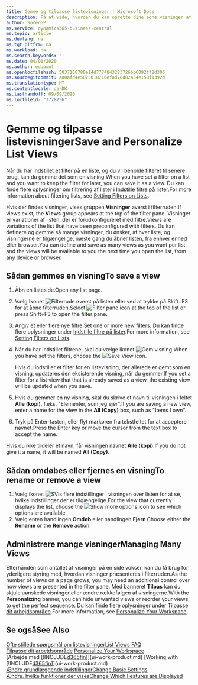 ```yaml
---
title: Gemme og tilpasse listevisninger | Microsoft Docs
description: Få at vide, hvordan du kan oprette dine egne visninger af filtrerede lister.
author: SorenGP
ms.service: dynamics365-business-central
ms.topic: article
ms.devlang: na
ms.tgt_pltfrm: na
ms.workload: na
ms.search.keywords: ''
ms.date: 04/01/2020
ms.author: edupont
ms.openlocfilehash: 5037168780e14d7774843223726bb6092ff2d306
ms.sourcegitcommit: a80afd4e5075018716efad76d82a54e158f1392d
ms.translationtype: HT
ms.contentlocale: da-DK
ms.lasthandoff: 09/09/2020
ms.locfileid: "3778256"
---
```

# <a name="save-and-personalize-list-views"></a><span data-ttu-id="288eb-103">Gemme og tilpasse listevisninger</span><span class="sxs-lookup"><span data-stu-id="288eb-103">Save and Personalize List Views</span></span>
<span data-ttu-id="288eb-104">Når du har indstillet et filter på en liste, og du vil beholde filteret til senere brug, kan du gemme det som en visning.</span><span class="sxs-lookup"><span data-stu-id="288eb-104">When you have set a filter on a list and you want to keep the filter for later, you can save it as a view.</span></span> <span data-ttu-id="288eb-105">Du kan finde flere oplysninger om filtrering af lister i [Indstille filtre på lister](ui-enter-criteria-filters.md#setting-filters-on-lists).</span><span class="sxs-lookup"><span data-stu-id="288eb-105">For more information about filtering lists, see [Setting Filters on Lists](ui-enter-criteria-filters.md#setting-filters-on-lists).</span></span>

<span data-ttu-id="288eb-106">Hvis der findes visninger, vises gruppen **Visninger** øverst i filterruden.</span><span class="sxs-lookup"><span data-stu-id="288eb-106">If views exist, the **Views** group appears at the top of the filter pane.</span></span> <span data-ttu-id="288eb-107">Visninger er variationer af listen, der er forudkonfigureret med filtre.</span><span class="sxs-lookup"><span data-stu-id="288eb-107">Views are variations of the list that have been preconfigured with filters.</span></span> <span data-ttu-id="288eb-108">Du kan definere og gemme så mange visninger, du ønsker, af hver liste, og visningerne er tilgængelige, næste gang du åbner listen, fra enhver enhed eller browser.</span><span class="sxs-lookup"><span data-stu-id="288eb-108">You can define and save as many views as you want per list, and the views will be available to you the next time you open the list, from any device or browser.</span></span>

## <a name="to-save-a-view"></a><span data-ttu-id="288eb-109">Sådan gemmes en visning</span><span class="sxs-lookup"><span data-stu-id="288eb-109">To save a view</span></span>
1. <span data-ttu-id="288eb-110">Åbn en listeside.</span><span class="sxs-lookup"><span data-stu-id="288eb-110">Open any list page.</span></span>
2. <span data-ttu-id="288eb-111">Vælg Ikonet ![Filterrude](media/open-filter-pane-icon.png "Ikonet Filterrude") øverst på listen eller ved at trykke på Skift+F3 for at åbne filterruden.</span><span class="sxs-lookup"><span data-stu-id="288eb-111">Select ![Filter pane icon](media/open-filter-pane-icon.png "Filter pane icon") at the top of the list or press Shift+F3 to open the filter pane.</span></span>
3. <span data-ttu-id="288eb-112">Angiv et eller flere nye filtre.</span><span class="sxs-lookup"><span data-stu-id="288eb-112">Set one or more new filters.</span></span> <span data-ttu-id="288eb-113">Du kan finde flere oplysninger under [Indstille filtre på lister](ui-enter-criteria-filters.md#setting-filters-on-lists).</span><span class="sxs-lookup"><span data-stu-id="288eb-113">For more information, see [Setting Filters on Lists](ui-enter-criteria-filters.md#setting-filters-on-lists).</span></span>
4. <span data-ttu-id="288eb-114">Når du har indstillet filtrene, skal du vælge ikonet ![Gem visning](media/save_view_icon.png "Gem visning").</span><span class="sxs-lookup"><span data-stu-id="288eb-114">When you have set the filters, choose the ![Save View](media/save_view_icon.png "Save View") icon.</span></span>

    <span data-ttu-id="288eb-115">Hvis du indstiller et filter for en listevisning, der allerede er gemt som en visning, opdateres den eksisterende visning, når du gemmer.</span><span class="sxs-lookup"><span data-stu-id="288eb-115">If you set a filter for a list view that that is already saved as a view, the existing view will be updated when you save.</span></span>
5. <span data-ttu-id="288eb-116">Hvis du gemmer en ny visning, skal du skrive et navn til visningen i feltet **Alle (kopi)**, f.eks. "Elementer, som jeg ejer".</span><span class="sxs-lookup"><span data-stu-id="288eb-116">If you are saving a new view, enter a name for the view in the **All (Copy)** box, such as "Items I own".</span></span>
6. <span data-ttu-id="288eb-117">Tryk på Enter-tasten, eller flyt markøren fra tekstfeltet for at acceptere navnet.</span><span class="sxs-lookup"><span data-stu-id="288eb-117">Press the Enter key or move the cursor from the text box to accept the name.</span></span>

<span data-ttu-id="288eb-118">Hvis du ikke tildeler et navn, får visningen navnet **Alle (kopi)**.</span><span class="sxs-lookup"><span data-stu-id="288eb-118">If you do not give it a name, it will be named **All (Copy)**.</span></span>

## <a name="to-rename-or-remove-a-view"></a><span data-ttu-id="288eb-119">Sådan omdøbes eller fjernes en visning</span><span class="sxs-lookup"><span data-stu-id="288eb-119">To rename or remove a view</span></span>
1. <span data-ttu-id="288eb-120">Vælg ikonet ![SVis flere indstillinger](media/show-more-options-icon.png "Vis flere indstillinger") i visningen over listen for at se, hvilke indstillinger der er tilgængelige.</span><span class="sxs-lookup"><span data-stu-id="288eb-120">For the view that currently displays the list, choose the ![Show more options](media/show-more-options-icon.png "Show more options") icon to see which options are available.</span></span>
2. <span data-ttu-id="288eb-121">Vælg enten handlingen **Omdøb** eller handlingen **Fjern**.</span><span class="sxs-lookup"><span data-stu-id="288eb-121">Choose either the **Rename** or the **Remove** action.</span></span>

## <a name="managing-many-views"></a><span data-ttu-id="288eb-122">Administrere mange visninger</span><span class="sxs-lookup"><span data-stu-id="288eb-122">Managing Many Views</span></span>
<span data-ttu-id="288eb-123">Efterhånden som antallet af visninger på en side vokser, kan du få brug for yderligere styring med, hvordan visninger præsenteres i filterruden.</span><span class="sxs-lookup"><span data-stu-id="288eb-123">As the number of views on a page grows, you may need an additional control over how views are presented in the filter pane.</span></span> <span data-ttu-id="288eb-124">Med banneret **Tilpas** kan du skjule uønskede visninger eller ændre rækkefølgen af visningerne.</span><span class="sxs-lookup"><span data-stu-id="288eb-124">With the **Personalizing** banner, you can hide unwanted views or reorder your views to get the perfect sequence.</span></span> <span data-ttu-id="288eb-125">Du kan finde flere oplysninger under [Tilpasse dit arbejdsområde](ui-personalization-user.md).</span><span class="sxs-lookup"><span data-stu-id="288eb-125">For more information, see [Personalize Your Workspace](ui-personalization-user.md).</span></span>

## <a name="see-also"></a><span data-ttu-id="288eb-126">Se også</span><span class="sxs-lookup"><span data-stu-id="288eb-126">See Also</span></span>
[<span data-ttu-id="288eb-127">Ofte stillede spørgsmål om listevisninger</span><span class="sxs-lookup"><span data-stu-id="288eb-127">List Views FAQ</span></span>](ui-views-faq.md)  
<span data-ttu-id="288eb-128">[Tilpasse dit arbejdsområde](ui-personalization-user.md)  </span><span class="sxs-lookup"><span data-stu-id="288eb-128">[Personalize Your Workspace](ui-personalization-user.md)  </span></span>  
<span data-ttu-id="288eb-129">[Arbejde med [!INCLUDE[d365fin](includes/d365fin_md.md)]](ui-work-product.md)  </span><span class="sxs-lookup"><span data-stu-id="288eb-129">[Working with [!INCLUDE[d365fin](includes/d365fin_md.md)]](ui-work-product.md)  </span></span>  
[<span data-ttu-id="288eb-130">Ændre grundlæggende indstillinger</span><span class="sxs-lookup"><span data-stu-id="288eb-130">Change Basic Settings</span></span>](ui-change-basic-settings.md)  
[<span data-ttu-id="288eb-131">Ændre, hvilke funktioner der vises</span><span class="sxs-lookup"><span data-stu-id="288eb-131">Change Which Features are Displayed</span></span>](ui-experiences.md)  
